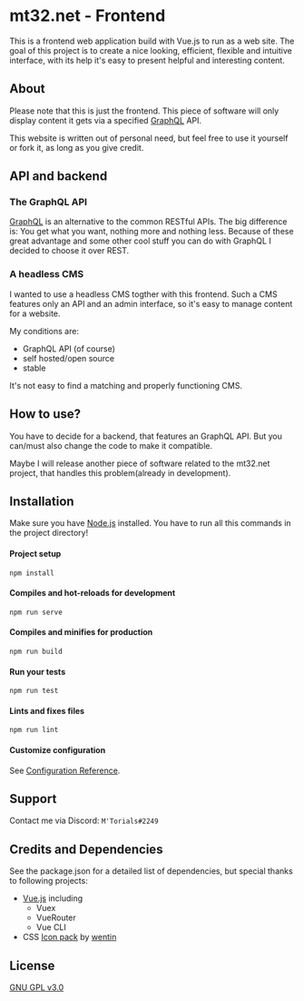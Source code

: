 # mt32.net - Frontend

This is a frontend web application build with Vue.js to run as a web site. The goal of this project is to create a nice looking, efficient, flexible and intuitive interface, with its help it's easy to present helpful and interesting content. 

## About

Please note that this is just the frontend. This piece of software will only display content it gets via a specified [GraphQL](https://graphql.org/) API.

This website is written out of personal need, but feel free to use it yourself or fork it, as long as you give credit.

## API and backend

### The GraphQL API

[GraphQL](https://graphql.org/) is an alternative to the common RESTful APIs. The big difference is: You get what you want, nothing more and nothing less. Because of these great advantage and some other cool stuff you can do with GraphQL I decided to choose it over REST.

### A headless CMS

I wanted to use a headless CMS togther with this frontend. Such a CMS features only an API and an admin interface, so it's easy to manage content for a website.

My conditions are:
* GraphQL API (of course)
* self hosted/open source
* stable

It's not easy to find a matching and properly functioning CMS.

## How to use?

You have to decide for a backend, that features an GraphQL API. But you can/must also change the code to make it compatible.

Maybe I will release another piece of software related to the mt32.net project, that handles this problem(already in development).

## Installation

Make sure you have [Node.js](https://nodejs.org/en/) installed.
You have to run all this commands in the project directory!

#### Project setup
```npm install```

#### Compiles and hot-reloads for development
```npm run serve```

#### Compiles and minifies for production
```npm run build```

#### Run your tests
```npm run test```

#### Lints and fixes files
```npm run lint```

#### Customize configuration
See [Configuration Reference](https://cli.vuejs.org/config/).

## Support

Contact me via Discord: ```M'Torials#2249```

## Credits and Dependencies

See the package.json for a detailed list of dependencies, but special thanks to following projects:

* [Vue.js](https://vuejs.org/) including
  * Vuex
  * VueRouter
  * Vue CLI
* CSS [Icon pack](https://cssicon.space/#/) by [wentin](https://twitter.com/DesignJokes)
## License

[GNU GPL v3.0](https://www.gnu.org/licenses/gpl-3.0.en.html)
